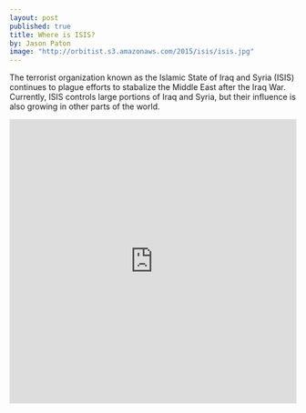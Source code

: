 ```yaml
---
layout: post
published: true
title: Where is ISIS?
by: Jason Paton
image: "http://orbitist.s3.amazonaws.com/2015/isis/isis.jpg"
---
```

The terrorist organization known as the Islamic State of Iraq and Syria (ISIS) continues to plague efforts to stabalize the Middle East after the Iraq War. Currently, ISIS controls large portions of Iraq and Syria, but their influence is also growing in other parts of the world.

<iframe width="100%" height="500px" src="http://app.orbitist.com/embed-dark/175" frameborder="0" allowfullscreen></iframe>